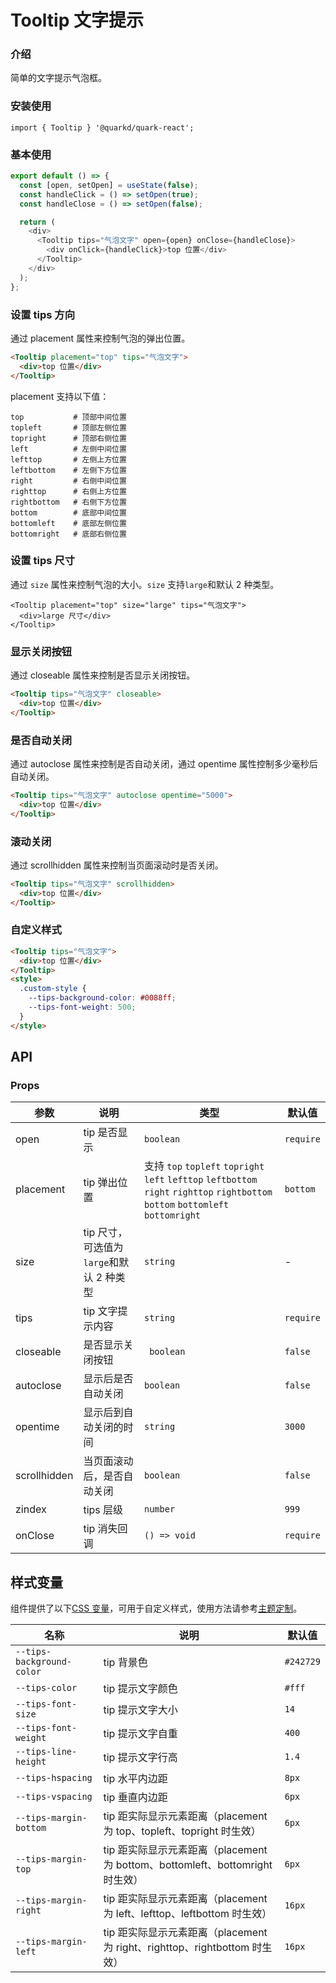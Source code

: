 # Tooltip 文字提示

### 介绍

简单的文字提示气泡框。

### 安装使用

```tsx
import { Tooltip } '@quarkd/quark-react';
```

### 基本使用

```js
export default () => {
  const [open, setOpen] = useState(false);
  const handleClick = () => setOpen(true);
  const handleClose = () => setOpen(false);

  return (
    <div>
      <Tooltip tips="气泡文字" open={open} onClose={handleClose}>
        <div onClick={handleClick}>top 位置</div>
      </Tooltip>
    </div>
  );
};
```

### 设置 tips 方向

通过 placement 属性来控制气泡的弹出位置。

```html
<Tooltip placement="top" tips="气泡文字">
  <div>top 位置</div>
</Tooltip>
```

placement 支持以下值：

```tsx
top           # 顶部中间位置
topleft       # 顶部左侧位置
topright      # 顶部右侧位置
left          # 左侧中间位置
lefttop       # 左侧上方位置
leftbottom    # 左侧下方位置
right         # 右侧中间位置
righttop      # 右侧上方位置
rightbottom   # 右侧下方位置
bottom        # 底部中间位置
bottomleft    # 底部左侧位置
bottomright   # 底部右侧位置
```

### 设置 tips 尺寸

通过 `size` 属性来控制气泡的大小。`size` 支持`large`和默认 2 种类型。

```tsx
<Tooltip placement="top" size="large" tips="气泡文字">
  <div>large 尺寸</div>
</Tooltip>
```

### 显示关闭按钮

通过 closeable 属性来控制是否显示关闭按钮。

```html
<Tooltip tips="气泡文字" closeable>
  <div>top 位置</div>
</Tooltip>
```

### 是否自动关闭

通过 autoclose 属性来控制是否自动关闭，通过 opentime 属性控制多少毫秒后自动关闭。

```html
<Tooltip tips="气泡文字" autoclose opentime="5000">
  <div>top 位置</div>
</Tooltip>
```

### 滚动关闭

通过 scrollhidden 属性来控制当页面滚动时是否关闭。

```html
<Tooltip tips="气泡文字" scrollhidden>
  <div>top 位置</div>
</Tooltip>
```

### 自定义样式

```html
<Tooltip tips="气泡文字">
  <div>top 位置</div>
</Tooltip>
<style>
  .custom-style {
    --tips-background-color: #0088ff;
    --tips-font-weight: 500;
  }
</style>
```

## API

### Props

| 参数         | 说明                                     | 类型                                                                                                                               | 默认值    |
| ------------ | ---------------------------------------- | ---------------------------------------------------------------------------------------------------------------------------------- | --------- |
| open         | tip 是否显示                             | `boolean`                                                                                                                          | `require` |
| placement    | tip 弹出位置                             | 支持 `top` `topleft` `topright` `left` `lefttop` `leftbottom` `right` `righttop` `rightbottom` `bottom` `bottomleft` `bottomright` | `bottom`  |
| size         | tip 尺寸，可选值为`large`和默认 2 种类型 | `string`                                                                                                                           | -         |
| tips         | tip 文字提示内容                         | `string`                                                                                                                           | `require` |
| closeable    | 是否显示关闭按钮                         | ` boolean`                                                                                                                         | `false`   |
| autoclose    | 显示后是否自动关闭                       | `boolean`                                                                                                                          | `false`   |
| opentime     | 显示后到自动关闭的时间                   | `string`                                                                                                                           | `3000`    |
| scrollhidden | 当页面滚动后，是否自动关闭               | `boolean`                                                                                                                          | `false`   |
| zindex       | tips 层级                                | `number`                                                                                                                           | `999`     |
| onClose      | tip 消失回调                             | `() => void`                                                                                                                       | `require` |

## 样式变量

组件提供了以下[CSS 变量](https://developer.mozilla.org/zh-CN/docs/Web/CSS/Using_CSS_custom_properties)，可用于自定义样式，使用方法请参考[主题定制](#/zh-CN/guide/theme)。

| 名称                      | 说明                                                                          | 默认值    |
| ------------------------- | ----------------------------------------------------------------------------- | --------- |
| `--tips-background-color` | tip 背景色                                                                    | `#242729` |
| `--tips-color`            | tip 提示文字颜色                                                              | `#fff`    |
| `--tips-font-size`        | tip 提示文字大小                                                              | `14`      |
| `--tips-font-weight`      | tip 提示文字自重                                                              | `400`     |
| `--tips-line-height`      | tip 提示文字行高                                                              | `1.4`     |
| `--tips-hspacing`         | tip 水平内边距                                                                | `8px`     |
| `--tips-vspacing`         | tip 垂直内边距                                                                | `6px`     |
| `--tips-margin-bottom`    | tip 距实际显示元素距离（placement 为 top、topleft、topright 时生效）          | `6px`     |
| `--tips-margin-top`       | tip 距实际显示元素距离（placement 为 bottom、bottomleft、bottomright 时生效） | `6px`     |
| `--tips-margin-right`     | tip 距实际显示元素距离（placement 为 left、lefttop、leftbottom 时生效）       | `16px`    |
| `--tips-margin-left`      | tip 距实际显示元素距离（placement 为 right、righttop、rightbottom 时生效）    | `16px`    |
